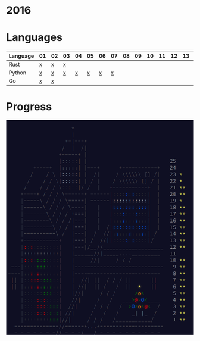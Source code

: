 # 2016

# Languages
| Language | 01 | 02 | 03 | 04 | 05 | 06 | 07 | 08 | 09 | 10 | 11 | 12 | 13 | 14 | 15 | 16 | 17 | 18 | 19 | 20 | 21 | 22 | 23 | 24 | 25 |
| -------- | - | - | - | - | - | - | - | - | - | - | - | - | - | - | - | - | - | - | - | - | - | - | - | - | - |
| Rust     | [x](/2016/rust/01.rs) | [x](/2016/rust/02.rs) | [x](/2016/rust/03.rs) |
| Python   | [x](/2016/python/01.py) | [x](/2016/python/02.py) | [x](/2016/python/03.py) | [x](/2016/python/04.py) | [x](/2016/python/05.py) | [x](/2016/python/06.py) | [x](/2016/python/07.py) |
| Go       | [x](/2016/go/01.go) | [x](/2016/go/02.go) |  

# Progress

<img src="/img/progress-2016.png" />
